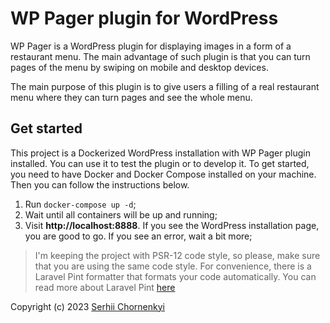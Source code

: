 # WP Pager plugin for WordPress

WP Pager is a WordPress plugin for displaying images in a form of a restaurant menu. The main advantage of such plugin is that you can turn pages of the menu by swiping on mobile and desktop devices.

The main purpose of this plugin is to give users a filling of a real restaurant menu where they can turn pages and see the whole menu.

## Get started

This project is a Dockerized WordPress installation with WP Pager plugin installed. You can use it to test the plugin or to develop it. To get started, you need to have Docker and Docker Compose installed on your machine. Then you can follow the instructions below.

1. Run `docker-compose up -d`;
1. Wait until all containers will be up and running;
1. Visit **http://localhost:8888**. If you see the WordPress installation page, you are good to go. If you see an error, wait a bit more;

> I'm keeping the project with PSR-12 code style, so please, make sure that you are using the same code style. For convenience, there is a Laravel Pint formatter that formats your code automatically. You can read more about Laravel Pint [here](https://laravel.com/docs/pint)

Copyright (c) 2023 [Serhii Chornenkyi](https://github.com/SerhiiCho)
